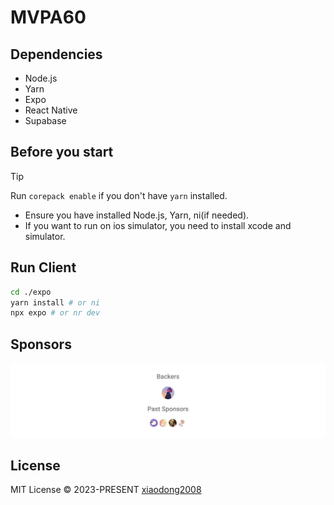 # MVPA60

## Dependencies

- Node.js
- Yarn
- Expo
- React Native
- Supabase

## Before you start

> [!TIP]
> Run `corepack enable` if you don't have `yarn` installed.

- Ensure you have installed Node.js, Yarn, ni(if needed).
- If you want to run on ios simulator, you need to install xcode and simulator.

## Run Client

```bash
cd ./expo
yarn install # or ni
npx expo # or nr dev
```

## Sponsors

<div align="center">
  <img src="https://raw.githubusercontent.com/xiaodong2008/sponsors/main/sponsors.wide.svg" />
</div>

## License

MIT License © 2023-PRESENT [xiaodong2008](https://github.com/xiaodong2008)
